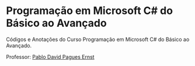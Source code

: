 # Programação em Microsoft C# do Básico ao Avançado
Códigos e Anotações do Curso Programação em Microsoft C# do Básico ao Avançado.

Professor: [Pablo David Pagues Ernst](https://www.udemy.com/user/pablo-pagues/ "Udemy")